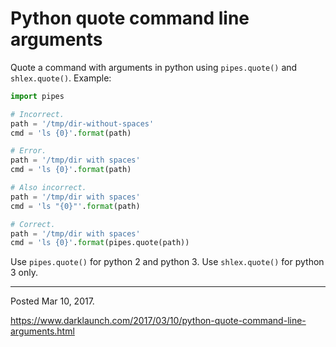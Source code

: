 # Python quote command line arguments

Quote a command with arguments in python using `pipes.quote()` and `shlex.quote()`. Example:

```python
import pipes

# Incorrect.
path = '/tmp/dir-without-spaces'
cmd = 'ls {0}'.format(path)

# Error.
path = '/tmp/dir with spaces'
cmd = 'ls {0}'.format(path)

# Also incorrect.
path = '/tmp/dir with spaces'
cmd = 'ls "{0}"'.format(path)

# Correct.
path = '/tmp/dir with spaces'
cmd = 'ls {0}'.format(pipes.quote(path))
```

Use `pipes.quote()` for python 2 and python 3.
Use `shlex.quote()` for python 3 only.

---

Posted Mar 10, 2017.

https://www.darklaunch.com/2017/03/10/python-quote-command-line-arguments.html